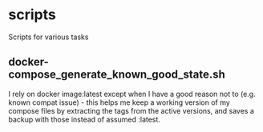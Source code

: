 # scripts
Scripts for various tasks

## docker-compose_generate_known_good_state.sh
I rely on docker image:latest except when I have a good reason not to (e.g. known compat issue) - this helps me keep a working version of my compose files by extracting the tags from the active versions, and saves a backup with those instead of assumed :latest.
